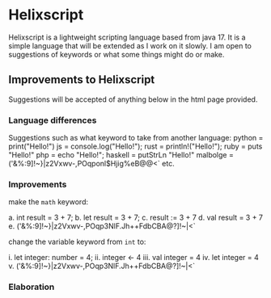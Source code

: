 # Helixscript
Helixscript is a lightweight scripting language based from java 17. It is a simple language that will be extended as I work on it slowly. I am open to suggestions of keywords or what some things might do or make. 

## Improvements to Helixscript
Suggestions will be accepted of anything below in the html page provided.

### Language differences 
Suggestions such as what keyword to take from another language:
python = print("Hello!")
js = console.log("Hello!");
rust = println!("Hello!"); 
ruby = puts "Hello!"
php = echo "Hello!";
haskell = putStrLn "Hello!"
malbolge = ('&%:9]!~}|z2Vxwv-,POqponl$Hjig%eB@@<`
etc.

### Improvements 
make the `math` keyword:

a. int result = 3 + 7;
b. let result = 3 + 7;
c. result := 3 + 7
d. val result = 3 + 7
e. ('&%:9]!~}|z2Vxwv-,POqp3NlF.Jh++FdbCBA@?]!~|<`

change the variable keyword from `int` to:

i. let integer: number = 4;
ii. integer <- 4
iii. val integer = 4
iv. let integer = 4
v. ('&%:9]!~}|z2Vxwv-,POqp3NlF.Jh++FdbCBA@?]!~|<`

### Elaboration 
